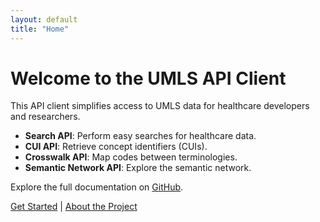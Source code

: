 ```yaml
---
layout: default
title: "Home"
---
```


# Welcome to the UMLS API Client

This API client simplifies access to UMLS data for healthcare developers and researchers.

- **Search API**: Perform easy searches for healthcare data.
- **CUI API**: Retrieve concept identifiers (CUIs).
- **Crosswalk API**: Map codes between terminologies.
- **Semantic Network API**: Explore the semantic network.

Explore the full documentation on [GitHub](https://github.com/palasht75/umls-python-client).

[Get Started](/umls-python-client-homepage/docs) | [About the Project](/umls-python-client-homepage/about)
